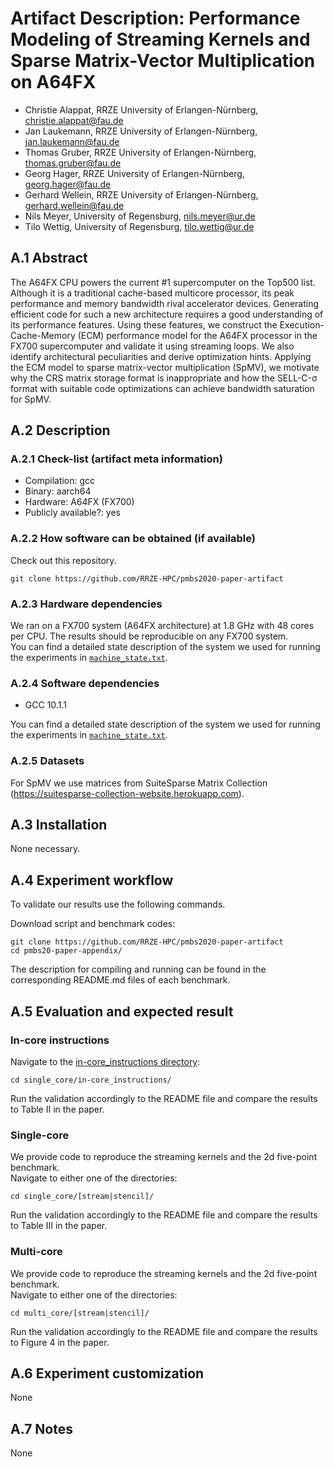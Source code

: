 # Artifact Description: Performance Modeling of Streaming Kernels and Sparse Matrix-Vector Multiplication on A64FX

* Christie Alappat, RRZE University of Erlangen-Nürnberg, christie.alappat@fau.de
* Jan Laukemann, RRZE University of Erlangen-Nürnberg, jan.laukemann@fau.de
* Thomas Gruber, RRZE University of Erlangen-Nürnberg, thomas.gruber@fau.de
* Georg Hager, RRZE University of Erlangen-Nürnberg, georg.hager@fau.de
* Gerhard Wellein, RRZE University of Erlangen-Nürnberg, gerhard.wellein@fau.de
* Nils Meyer, University of Regensburg, nils.meyer@ur.de
* Tilo Wettig, University of Regensburg, tilo.wettig@ur.de

## A.1 Abstract
The A64FX CPU powers the current #1 supercomputer on the Top500
list.  Although it is a traditional cache-based multicore processor,
its peak performance and memory bandwidth rival accelerator devices.
Generating efficient code for such a new architecture requires a good understanding of its
performance features. Using these features, we construct the
Execution-Cache-Memory (ECM) performance
model for the A64FX processor in the FX700 supercomputer and
validate it using streaming loops. We also identify architectural peculiarities
and derive optimization hints. Applying the ECM model to sparse
matrix-vector multiplication (SpMV), we motivate why the CRS matrix
storage format is inappropriate and how the SELL-C-σ format with
suitable code optimizations can achieve bandwidth
saturation for SpMV. 


## A.2 Description
### A.2.1 Check-list (artifact meta information)
- Compilation: gcc
- Binary: aarch64
- Hardware: A64FX (FX700)
- Publicly available?: yes

### A.2.2 How software can be obtained (if available)
Check out this repository.
```
git clone https://github.com/RRZE-HPC/pmbs2020-paper-artifact
```

### A.2.3 Hardware dependencies
We ran on a FX700 system (A64FX architecture) at 1.8 GHz with 48 cores per CPU.
The results should be reproducible on any FX700 system.  
You can find a detailed state description of the system we used for running the experiments in [`machine_state.txt`](machine_state.txt).

### A.2.4 Software dependencies
* GCC 10.1.1

You can find a detailed state description of the system we used for running the experiments in [`machine_state.txt`](machine_state.txt).

### A.2.5 Datasets
For SpMV we use matrices from SuiteSparse Matrix Collection
(https://suitesparse-collection-website.herokuapp.com).

## A.3 Installation
None necessary.


## A.4 Experiment workflow
To validate our results use the following commands.

Download script and benchmark codes:
```
git clone https://github.com/RRZE-HPC/pmbs2020-paper-artifact
cd pmbs20-paper-appendix/
```
The description for compiling and running can be found in the corresponding README.md files of each benchmark.


## A.5 Evaluation and expected result
### In-core instructions
Navigate to the [in-core_instructions directory](single_core/in-core_instructions):
```
cd single_core/in-core_instructions/
```
Run the validation accordingly to the README file and compare the results to Table II in the paper.

### Single-core
We provide code to reproduce the streaming kernels and the 2d five-point benchmark.  
Navigate to either one of the directories:
```
cd single_core/[stream|stencil]/
```
Run the validation accordingly to the README file and compare the results to Table III in the paper.

### Multi-core
We provide code to reproduce the streaming kernels and the 2d five-point benchmark.  
Navigate to either one of the directories:
```
cd multi_core/[stream|stencil]/
```
Run the validation accordingly to the README file and compare the results to Figure 4 in the paper.


## A.6 Experiment customization
None


## A.7 Notes
None
